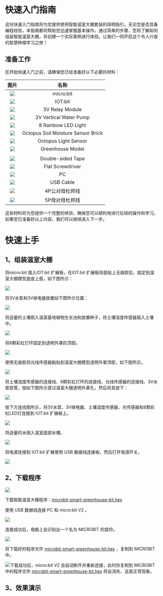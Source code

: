 ﻿---
sidebar_position: 4
sidebar_label: 快速入门指南
---

# 快速入门指南

这份快速入门指南将为您提供使用智能温室大棚套装的简明指引。无论您是否具备编程经验，本指南都将帮助您迅速掌握基本操作。通过简单的步骤，您将了解如何组装智能温室大棚，并创建一个实际案例进行体验。让我们一同开启这个令人兴奋的智慧种植学习之旅！

## 准备工作

在开始快速入门之前，请确保您已经准备好以下必要的材料：

|                             图片                             |                名称                |
| :----------------------------------------------------------: | :--------------------------------: |
| ![](https://wiki-media-ef.oss-cn-hongkong.aliyuncs.com/docs/microbit/wisdom-life/microbit-smart-greenhouse-kit/images/microbit-greenhouse-hardware-introduction-014.png) |             micro:bit              |
| ![](https://wiki-media-ef.oss-cn-hongkong.aliyuncs.com/docs/microbit/wisdom-life/microbit-smart-greenhouse-kit/images/microbit-greenhouse-hardware-introduction-020.png) |              IOT:bit               |
| ![](https://wiki-media-ef.oss-cn-hongkong.aliyuncs.com/docs/microbit/wisdom-life/microbit-smart-greenhouse-kit/images/microbit-greenhouse-hardware-introduction-030.png) |          3V Relay Module           |
| ![](https://wiki-media-ef.oss-cn-hongkong.aliyuncs.com/docs/microbit/wisdom-life/microbit-smart-greenhouse-kit/images/microbit-greenhouse-hardware-introduction-040.png) |       3V Vertical Water Pump       |
| ![](https://wiki-media-ef.oss-cn-hongkong.aliyuncs.com/docs/microbit/wisdom-life/microbit-smart-greenhouse-kit/images/microbit-greenhouse-hardware-introduction-050.png) |        8 Rainbow LED Light         |
| ![](https://wiki-media-ef.oss-cn-hongkong.aliyuncs.com/docs/microbit/wisdom-life/microbit-smart-greenhouse-kit/images/microbit-greenhouse-hardware-introduction-060.png) | Octopus Soil Moisture Sensor Brick |
| ![](https://wiki-media-ef.oss-cn-hongkong.aliyuncs.com/docs/microbit/wisdom-life/microbit-smart-greenhouse-kit/images/microbit-greenhouse-hardware-introduction-070.png) |        Octopus Light Sensor        |
| ![](https://wiki-media-ef.oss-cn-hongkong.aliyuncs.com/docs/microbit/wisdom-life/microbit-smart-greenhouse-kit/images/microbit-greenhouse-hardware-introduction-078.png) |          Greenhouse Model          |
|                                                              |                                    |
| ![](https://wiki-media-ef.oss-cn-hongkong.aliyuncs.com/docs/microbit/wisdom-life/microbit-smart-greenhouse-kit/images/microbit-greenhouse-hardware-introduction-090.png) |         Double-sided Tape          |
| ![](https://wiki-media-ef.oss-cn-hongkong.aliyuncs.com/docs/microbit/wisdom-life/microbit-smart-greenhouse-kit/images/microbit-greenhouse-hardware-introduction-011.png) |          Flat Screwdriver          |
| ![](https://wiki-media-ef.oss-cn-hongkong.aliyuncs.com/docs/microbit/wisdom-life/microbit-smart-greenhouse-kit/images/microbit-greenhouse-hardware-introduction-012.png) |                 PC                 |
| ![](https://wiki-media-ef.oss-cn-hongkong.aliyuncs.com/docs/microbit/wisdom-life/microbit-smart-greenhouse-kit/images/microbit-greenhouse-hardware-introduction-013.png) |             USB Cable              |
| ![](https://wiki-media-ef.oss-cn-hongkong.aliyuncs.com/docs/microbit/wisdom-life/microbit-smart-greenhouse-kit/images/microbit-greenhouse-hardware-introduction-015.png) |           4P公对母杜邦线           |
| ![](https://wiki-media-ef.oss-cn-hongkong.aliyuncs.com/docs/microbit/wisdom-life/microbit-smart-greenhouse-kit/images/microbit-greenhouse-hardware-introduction-016.png) |           5P母对母杜邦线           |

这些材料将为您提供一个完整的体验，确保您可以顺利地进行后续的操作和学习。如果您已准备好以上内容，我们可以继续进入下一步。

# 快速上手

## 1、组装温室大棚

将micro:bit 插入IOT:bit 扩展板，在IOT:bit 扩展板背面贴上无痕胶后，固定到温室大棚模型底座上面，如下图所示：

![](https://wiki-media-ef.oss-cn-hongkong.aliyuncs.com/docs/microbit/wisdom-life/microbit-smart-greenhouse-kit/images/microbit-greenhouse-hardware-introduction-017.png)

将3V水泵和3V继电器放置如下图所示位置：

![](https://wiki-media-ef.oss-cn-hongkong.aliyuncs.com/docs/microbit/wisdom-life/microbit-smart-greenhouse-kit/images/microbit-greenhouse-hardware-introduction-018.png)

将适量的土壤倒入温室基地植物生长池和放置种子，将土壤湿度传感器插入土壤中。

![](https://wiki-media-ef.oss-cn-hongkong.aliyuncs.com/docs/microbit/wisdom-life/microbit-smart-greenhouse-kit/images/microbit-greenhouse-hardware-introduction-019.png)

将8颗彩虹灯环固定到透明外罩的顶部。

![](https://wiki-media-ef.oss-cn-hongkong.aliyuncs.com/docs/microbit/wisdom-life/microbit-smart-greenhouse-kit/images/microbit-greenhouse-hardware-introduction-021.png)

使用无痕胶将光线传感器黏贴到温室大棚模型透明外罩顶部，如下图所示。

![](https://wiki-media-ef.oss-cn-hongkong.aliyuncs.com/docs/microbit/wisdom-life/microbit-smart-greenhouse-kit/images/microbit-greenhouse-hardware-introduction-022.png)

将土壤湿度传感器的连接线、8颗彩虹灯环的连接线、光线传感器的连接线、3V水泵软管，按如下图所示穿过温室大棚透明外罩孔，然后将其放下：

![](https://wiki-media-ef.oss-cn-hongkong.aliyuncs.com/docs/microbit/wisdom-life/microbit-smart-greenhouse-kit/images/microbit-greenhouse-hardware-introduction-023.png)

按下方连线图所示，将3V水泵、3V继电器、土壤湿度传感器、光传感器和8颗彩虹LED灯连接到 IOT:bit 扩展板上。

![](https://wiki-media-ef.oss-cn-hongkong.aliyuncs.com/docs/microbit/wisdom-life/microbit-smart-greenhouse-kit/images/microbit-greenhouse-hardware-introduction-026.png)

将适量的水倒入温室底部水槽。

![](https://wiki-media-ef.oss-cn-hongkong.aliyuncs.com/docs/microbit/wisdom-life/microbit-smart-greenhouse-kit/images/microbit-greenhouse-hardware-introduction-024.png)

将电源连接到 IOT:bit 扩展使用 USB 数据线连接板，然后打开电源开关。

![](https://wiki-media-ef.oss-cn-hongkong.aliyuncs.com/docs/microbit/wisdom-life/microbit-smart-greenhouse-kit/images/microbit-greenhouse-hardware-introduction-025.png)

## 2、下载程序

![](https://wiki-media-ef.oss-cn-hongkong.aliyuncs.com/docs/microbit/wisdom-life/microbit-smart-greenhouse-kit/images/microbit-greenhouse-hardware-introduction-027.png)

下载智能温室大棚程序：[microbit-smart-greenhouse-kit.hex](https://www.elecfreaks.com/download/microbit-smart-greenhouse-kit.hex)

使用 USB 数据线连接 PC 和 micro:bit V2 。

![](https://wiki-media-ef.oss-cn-hongkong.aliyuncs.com/docs/microbit/building-blocks/microbit-space-science-kit/images/microbit-space-science-kit-manual03.gif)

连接成功后，电脑上会识别出一个名为 MICROBIT 的盘符。

![](https://wiki-media-ef.oss-cn-hongkong.aliyuncs.com/docs/microbit/building-blocks/microbit-space-science-kit/images/microbit-space-science-kit-manual06.png)

将下载好的程序文件 [microbit-smart-greenhouse-kit.hex](https://www.elecfreaks.com/download/microbit-smart-greenhouse-kit.hex) ，复制到 MICROBIT 中。

![](https://wiki-media-ef.oss-cn-hongkong.aliyuncs.com/docs/microbit/building-blocks/microbit-space-science-kit/images/microbit-space-science-kit-read03.png)下载成功后，micro:bit V2 会自动断开并重新连接，此时你复制到 MICROBIT 中的程序文件 [microbit-smart-greenhouse-kit.hex](https://www.elecfreaks.com/download/microbit-smart-greenhouse-kit.hex) 将会消失，这是正常现象。



## 3、效果演示



